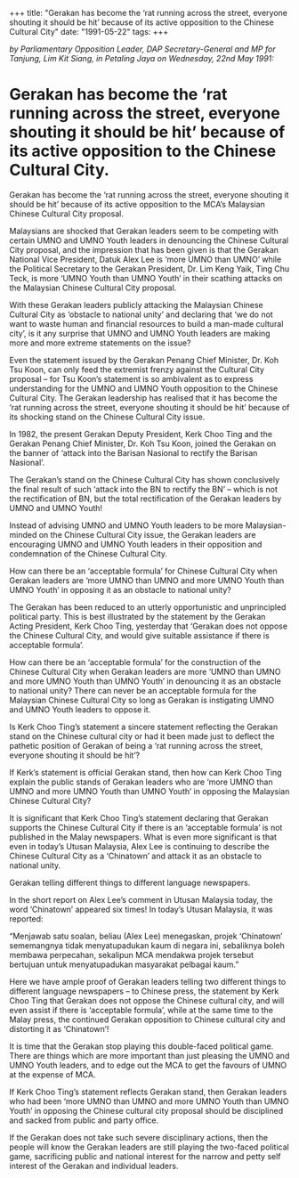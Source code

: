 +++ 
title: "Gerakan has become the ‘rat running across the street, everyone shouting it should be hit’ because of its active opposition to the Chinese Cultural City"
date: "1991-05-22"
tags:
+++

_by Parliamentary Opposition Leader, DAP Secretary-General and MP for Tanjung, Lim Kit Siang, in Petaling Jaya on Wednesday, 22nd May 1991:_

# Gerakan has become the ‘rat running across the street, everyone shouting it should be hit’ because of its active opposition to the Chinese Cultural City.

Gerakan has become the ‘rat running across the street, everyone shouting it should be hit’ because of its active opposition to the MCA’s Malaysian Chinese Cultural City proposal.</u>

Malaysians are shocked that Gerakan leaders seem to be competing with certain UMNO and UMNO Youth leaders in denouncing the Chinese Cultural City proposal, and the impression that has been given is that the Gerakan National Vice President, Datuk Alex Lee is ‘more UMNO than UMNO’ while the Political Secretary to the Gerakan President, Dr. Lim Keng Yaik, Ting Chu Teck, is more ‘UMNO Youth than UMNO Youth’ in their scathing attacks on the Malaysian Chinese Cultural City proposal.

With these Gerakan leaders publicly attacking the Malaysian Chinese Cultural City as ‘obstacle to national unity’ and declaring that ‘we do not want to waste human and financial resources to build a man-made cultural city’, is it any surprise that UMNO and UMNO Youth leaders are making more and more extreme statements on the issue?

Even the statement issued by the Gerakan Penang Chief Minister, Dr. Koh Tsu Koon, can only feed the extremist frenzy against the Cultural City proposal – for Tsu Koon’s statement is so ambivalent as to express understanding for the UMNO and UMNO Youth opposition to the Chinese Cultural City.
The Gerakan leadership has realised that it has become the ‘rat running across the street, everyone shouting it should be hit’ because of its shocking stand on the Chinese Cultural City issue.

In 1982, the present Gerakan Deputy President, Kerk Choo Ting and the Gerakan Penang Chief Minister, Dr. Koh Tsu Koon, joined the Gerakan on the banner of ‘attack into the Barisan Nasional to rectify the Barisan Nasional’.

The Gerakan’s stand on the Chinese Cultural City has shown conclusively the final result of such ‘attack into the BN to rectify the BN’ – which is not the rectification of BN, but the total rectification of the Gerakan leaders by UMNO and UMNO Youth!

Instead of advising UMNO and UMNO Youth leaders to be more Malaysian-minded on the Chinese Cultural City issue, the Gerakan leaders are encouraging UMNO and UMNO Youth leaders in their opposition and condemnation of the Chinese Cultural City.

How can there be an ‘acceptable formula’ for Chinese Cultural City when Gerakan leaders are ‘more UMNO than UMNO and more UMNO Youth than UMNO Youth’ in opposing it as an obstacle to national unity?

The Gerakan has been reduced to an utterly opportunistic and unprincipled political party. This is best illustrated by the statement by the Gerakan Acting President, Kerk Choo Ting, yesterday that ‘Gerakan does not oppose the Chinese Cultural City, and would give suitable assistance if there is acceptable formula’.

How can there be an ‘acceptable formula’ for the construction of the Chinese Cultural City when Gerakan leaders are more ‘UMNO than UMNO and more UMNO Youth than UMNO Youth’ in denouncing it as an obstacle to national unity? There can never be an acceptable formula for the Malaysian Chinese Cultural City so long as Gerakan is instigating UMNO and UMNO Youth leaders to oppose it.

Is Kerk Choo Ting’s statement a sincere statement reflecting the Gerakan stand on the Chinese cultural city or had it been made just to deflect the pathetic position of Gerakan of being a ‘rat running across the street, everyone shouting it should be hit’?

If Kerk’s statement is official Gerakan stand, then how can Kerk Choo Ting explain the public stands of Gerakan leaders who are ‘more UMNO than UMNO and more UMNO Youth than UMNO Youth’ in opposing the Malaysian Chinese Cultural City?

It is significant that Kerk Choo Ting’s statement declaring that Gerakan supports the Chinese Cultural City if there is an ‘acceptable formula’ is not published in the Malay newspapers. What is even more significant is that even in today’s Utusan Malaysia, Alex Lee is continuing to describe the Chinese Cultural City as a ‘Chinatown’ and attack it as an obstacle to national unity.

Gerakan telling different things to different language newspapers.

In the short report on Alex Lee’s comment in Utusan Malaysia today, the word ‘Chinatown’ appeared six times! In today’s Utusan Malaysia, it was reported:

“Menjawab satu soalan, beliau (Alex Lee) menegaskan, projek ‘Chinatown’ sememangnya tidak menyatupadukan kaum di negara ini, sebaliknya boleh membawa perpecahan, sekalipun MCA mendakwa projek tersebut bertujuan untuk menyatupadukan masyarakat pelbagai kaum.”

Here we have ample proof of Gerakan leaders telling two different things to different language newspapers – to Chinese press, the statement by Kerk Choo Ting that Gerakan does not oppose the Chinese cultural city, and will even assist if there is ‘acceptable formula’, while at the same time to the Malay press, the continued Gerakan opposition to Chinese cultural city and distorting it as ‘Chinatown’!

It is time that the Gerakan stop playing this double-faced political game. There are things which are more important than just pleasing the UMNO and UMNO Youth leaders, and to edge out the MCA to get the favours of UMNO at the expense of MCA.

If Kerk Choo Ting’s statement reflects Gerakan stand, then Gerakan leaders who had been ‘more UMNO than UMNO and more UMNO Youth than UMNO Youth’ in opposing the Chinese cultural city proposal should be disciplined and sacked from public and party office.

If the Gerakan does not take such severe disciplinary actions, then the people will know the Gerakan leaders are still playing the two-faced political game, sacrificing public and national interest for the 
narrow and petty self interest of the Gerakan and individual leaders.
 
